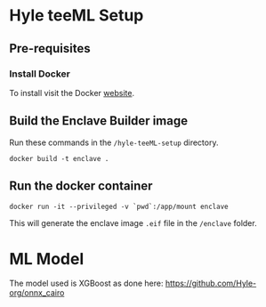 # Hyle teeML Setup

## Pre-requisites
### Install Docker
To install visit the Docker [website](https://www.docker.com/).

## Build the Enclave Builder image
Run these commands in the `/hyle-teeML-setup` directory.
```bash!
docker build -t enclave .
```
## Run the docker container
```
docker run -it --privileged -v `pwd`:/app/mount enclave
```

This will generate the enclave image `.eif` file in the `/enclave` folder.

# ML Model
The model used is XGBoost as done here: https://github.com/Hyle-org/onnx_cairo